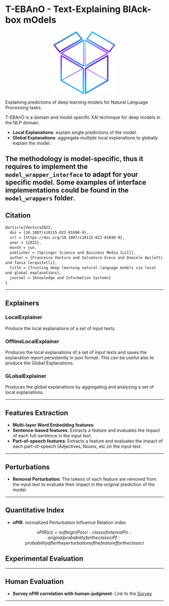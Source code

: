 # T-EBAnO - Text-Explaining BlAck-box mOdels

<p align="center">
    <img src="img/logo.png" alt="EBANO-logo" style="width:200px;"/>
</p>

Explaining predictions of deep learning models for Natural Language Processing tasks.

T-EBAnO is a domain and model specific XAI technique for deep models in the NLP domain.
- **Local Explanations**: explain single predictions of the model.
- **Global Explanations**: aggregate multiple local explanations to globally explain the model.

The methodology is **model-specific**, thus it requires to implement the `model_wrapper_interface` to adapt for your specific model. 
Some examples of interface implementations could be found in the `model_wrappers` folder.
---
## Citation
```
@article{Ventura2022,
  doi = {10.1007/s10115-022-01690-9},
  url = {https://doi.org/10.1007/s10115-022-01690-9},
  year = {2022},
  month = jun,
  publisher = {Springer Science and Business Media {LLC}},
  author = {Francesco Ventura and Salvatore Greco and Daniele Apiletti and Tania Cerquitelli},
  title = {Trusting deep learning natural-language models via local and global explanations},
  journal = {Knowledge and Information Systems}
}
```

---
## Explainers

### LocalExplainer
Produce the local explanations of a set of input texts.

### OfflineLocalExplainer
Produces the local explanations of a set of input texts and saves the explanation report persistently in json format. This can be useful also to produce the Global Explanations.

### GLobalExplainer
Produces the global explanations by aggregating and analyzing a set of local explanations.

---
## Features Extraction
- **Multi-layer Word Embedding features**:
- **Sentence-based features**: Extracts a feature and evaluates the impact of each full-sentence in the input text.
- **Part-of-speech features**: Extracts a feature and evaluates the impact of each part-of-speech (Adjectives, Nouns, etc.)in the input text.
---
## Perturbations
- **Removal Perturbation**: The tokens of each feature are removed from the input text to evaluate their impact in the original prediction of the model.

---
## Quantitative Index
- **nPIR**: normalized Perturbation Influence Relation index
```math
nPIR(ci) = softsign(Po)

ci: class of interest
Po: original probability for the class ci
Pf: probability after the perturbation of the feature f for the class ci
```
## Experimental Evaluation


---
## Human Evaluation
- **Survey nPIR correlation with human-judgment**: Link to the <a href="https://docs.google.com/forms/d/e/1FAIpQLSfv6XT0tEjYzVBXJKZSj7RgCIZaEX8NHYbsB8vrTkbMGp-P1w/viewform" target="_blank">Survey</a>
---


